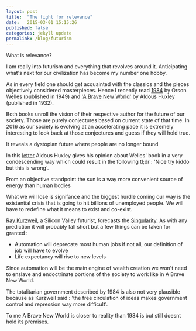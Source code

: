 ```yaml
---
layout: post
title:  "The fight for relevance"
date:   2015-03-01 15:15:26
published: false
categories: jekyll update
permalink: /blog/futurism
---
```


What is relevance?

I am really into futurism and everything that revolves around it. Anticipating what's next for our civilization has become my number one hobby.

As in every field one should get acquainted with the classics and the pieces objectively considered masterpieces. Hence I recently read [1984](https://en.wikipedia.org/wiki/Nineteen_Eighty-Four) by Orson Welles (published in 1949) and ['A Brave New World'](https://en.wikipedia.org/wiki/Brave_New_World) by Aldous Huxley (published in 1932).

Both books unroll the vision of their respective author for the future of our society. Those are purely conjectures based on current state of that time. In 2016 as our society is evolving at an accelerating pace it is extremely interesting to look back at those conjectures and guess if they will hold true.

It reveals a dystopian future where people are no longer bound

In this [letter](http://www.lettersofnote.com/2012/03/1984-v-brave-new-world.html) Aldous Huxley gives his opinion about Welles' book in a very condescending way which could result in the following tl;dr : 'Nice try kiddo but this is wrong'.

From an objective standpoint the sun is a way more convenient source of energy than human bodies

What we will lose is signifance and the biggest hurdle coming our way is the existential crisis that is going to hit billions of unemployed people. We will have to redefine what it means to exist and co-exist.

[Ray Kurzweil](http://wikipedia.com/ray_kurzweil), a Silicon Valley futurist, forecasts the [Singularity]().
As with any prediction it will probably fall short but a few things can be taken for granted :
* Automation will deprecate most human jobs if not all, our definition of job will have to evolve
* Life expectancy will rise to new levels

Since automation will be the main engine of wealth creation we won't need to enslave and endoctrinate portions of the society to work like in A Brave New World.

The totalitarian government described by 1984 is also not very plausible because as Kurzweil said : 'the free circulation of ideas makes government control and repression way more difficult'.

To me A Brave New World is closer to reality than 1984 is but still doesnt hold its premises.
